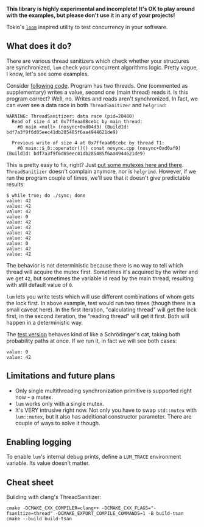 **This library is highly experimental and incomplete! It's OK to play around with the examples, but please don't use it in any of your projects!**


Tokio's [`loom`](https://docs.rs/loom/latest/loom/) inspired utility to test concurrency in your software.


What does it do?
----------------
There are various thread sanitizers which check whether your structures are synchronized, `lum` check your concurrent algorithms logic. Pretty vague, I know, let's see some examples.

Consider [following code](cases/nosync.cpp). Program has two threads. One (commented as supplementary) writes a value, second one (main thread) reads it. Is this program correct? Well, no. Writes and reads aren't synchronized. In fact, we can even see a data race in both `ThreadSanitizer` and `helgrind`:

``` 
WARNING: ThreadSanitizer: data race (pid=20480)
  Read of size 4 at 0x7ffeaa08cebc by main thread:
    #0 main <null> (nosync+0xd04d3) (BuildId: bdf7a3f9f6d85eec41db285485f6aa4944621de9)

  Previous write of size 4 at 0x7ffeaa08cebc by thread T1:
    #0 main::$_0::operator()() const nosync.cpp (nosync+0xd0af9) (BuildId: bdf7a3f9f6d85eec41db285485f6aa4944621de9)
```

This is pretty easy to fix, right? Just [put some mutexes here and there](cases/sync.cpp). `ThreadSanitizer` doesn't complain anymore, nor is `helgrind`. However, if we run the program couple of times, we'll see that it doesn't give predictable results:

```
$ while true; do ./sync; done
value: 42
value: 42
value: 42
value: 0
value: 42
value: 42
value: 42
value: 42
value: 0
value: 42
value: 42
```

The behavior is not deterministic because there is no way to tell which thread will acquire the mutex first. Sometimes it's acquired by the writer and we get `42`, but sometimes the variable id read by the main thread, resulting with still default value of `0`.

`lum` lets you write tests which will use different combinations of whom gets the lock first. In above example, test would run two times (though there is a small caveat here). In the first iteration, "calculating thread" will get the lock first, in the second iteration, the "reading thread" will get it first. Both will happen in a deterministic way.

The [test version](tests/test.cpp) behaves kind of like a Schrödinger's cat, taking both probability paths at once. If we run it, in fact we will see both cases:

```
value: 0
value: 42
```


Limitations and future plans
----------------------------
- Only single multithreading synchronization primitive is supported right now - a mutex.
- `lum` works only with a single mutex.
- It's VERY intrusive right now. Not only you have to swap `std::mutex` with `lum::mutex`, but it also has additional constructor parameter. There are couple of ways to solve it though.


Enabling logging
----------------
To enable `lum`'s internal debug prints, define a `LUM_TRACE` environment variable. Its value doesn't matter.


Cheat sheet
-----------
Building with clang's ThreadSanitizer:
```
cmake -DCMAKE_CXX_COMPILER=clang++ -DCMAKE_CXX_FLAGS="-fsanitize=thread" -DCMAKE_EXPORT_COMPILE_COMMANDS=1 -B build-tsan
cmake --build build-tsan
```
